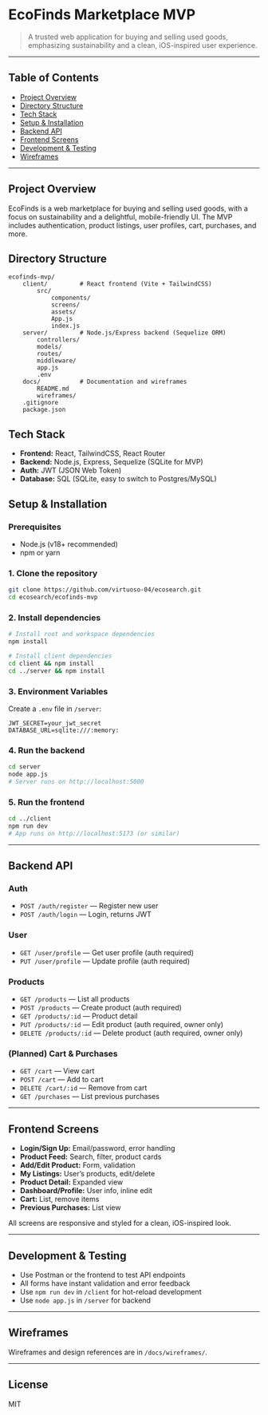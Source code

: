 
# EcoFinds Marketplace MVP

> A trusted web application for buying and selling used goods, emphasizing sustainability and a clean, iOS-inspired user experience.

---

## Table of Contents
- [Project Overview](#project-overview)
- [Directory Structure](#directory-structure)
- [Tech Stack](#tech-stack)
- [Setup & Installation](#setup--installation)
- [Backend API](#backend-api)
- [Frontend Screens](#frontend-screens)
- [Development & Testing](#development--testing)
- [Wireframes](#wireframes)

---

## Project Overview
EcoFinds is a web marketplace for buying and selling used goods, with a focus on sustainability and a delightful, mobile-friendly UI. The MVP includes authentication, product listings, user profiles, cart, purchases, and more.

## Directory Structure

```
ecofinds-mvp/
	client/         # React frontend (Vite + TailwindCSS)
		src/
			components/
			screens/
			assets/
			App.js
			index.js
	server/         # Node.js/Express backend (Sequelize ORM)
		controllers/
		models/
		routes/
		middleware/
		app.js
		.env
	docs/           # Documentation and wireframes
		README.md
		wireframes/
	.gitignore
	package.json
```

## Tech Stack
- **Frontend:** React, TailwindCSS, React Router
- **Backend:** Node.js, Express, Sequelize (SQLite for MVP)
- **Auth:** JWT (JSON Web Token)
- **Database:** SQL (SQLite, easy to switch to Postgres/MySQL)

## Setup & Installation

### Prerequisites
- Node.js (v18+ recommended)
- npm or yarn

### 1. Clone the repository
```sh
git clone https://github.com/virtuoso-04/ecosearch.git
cd ecosearch/ecofinds-mvp
```

### 2. Install dependencies
```sh
# Install root and workspace dependencies
npm install

# Install client dependencies
cd client && npm install
cd ../server && npm install
```

### 3. Environment Variables
Create a `.env` file in `/server`:
```
JWT_SECRET=your_jwt_secret
DATABASE_URL=sqlite:///:memory:
```

### 4. Run the backend
```sh
cd server
node app.js
# Server runs on http://localhost:5000
```

### 5. Run the frontend
```sh
cd ../client
npm run dev
# App runs on http://localhost:5173 (or similar)
```

---

## Backend API

### Auth
- `POST /auth/register` — Register new user
- `POST /auth/login` — Login, returns JWT

### User
- `GET /user/profile` — Get user profile (auth required)
- `PUT /user/profile` — Update profile (auth required)

### Products
- `GET /products` — List all products
- `POST /products` — Create product (auth required)
- `GET /products/:id` — Product detail
- `PUT /products/:id` — Edit product (auth required, owner only)
- `DELETE /products/:id` — Delete product (auth required, owner only)

### (Planned) Cart & Purchases
- `GET /cart` — View cart
- `POST /cart` — Add to cart
- `DELETE /cart/:id` — Remove from cart
- `GET /purchases` — List previous purchases

---

## Frontend Screens
- **Login/Sign Up:** Email/password, error handling
- **Product Feed:** Search, filter, product cards
- **Add/Edit Product:** Form, validation
- **My Listings:** User’s products, edit/delete
- **Product Detail:** Expanded view
- **Dashboard/Profile:** User info, inline edit
- **Cart:** List, remove items
- **Previous Purchases:** List view

All screens are responsive and styled for a clean, iOS-inspired look.

---

## Development & Testing
- Use Postman or the frontend to test API endpoints
- All forms have instant validation and error feedback
- Use `npm run dev` in `/client` for hot-reload development
- Use `node app.js` in `/server` for backend

---

## Wireframes
Wireframes and design references are in `/docs/wireframes/`.

---

## License
MIT
